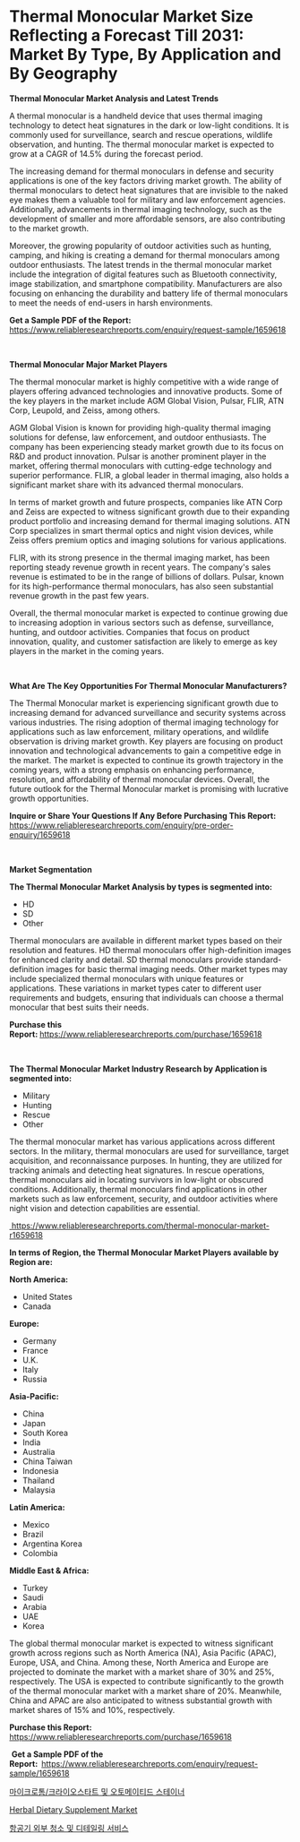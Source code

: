 <p><h1>Thermal Monocular Market Size Reflecting a Forecast Till 2031: Market By Type, By Application and By Geography</h1></p><p><strong>Thermal Monocular Market Analysis and Latest Trends</strong></p>
<p><p>A thermal monocular is a handheld device that uses thermal imaging technology to detect heat signatures in the dark or low-light conditions. It is commonly used for surveillance, search and rescue operations, wildlife observation, and hunting. The thermal monocular market is expected to grow at a CAGR of 14.5% during the forecast period.</p><p>The increasing demand for thermal monoculars in defense and security applications is one of the key factors driving market growth. The ability of thermal monoculars to detect heat signatures that are invisible to the naked eye makes them a valuable tool for military and law enforcement agencies. Additionally, advancements in thermal imaging technology, such as the development of smaller and more affordable sensors, are also contributing to the market growth.</p><p>Moreover, the growing popularity of outdoor activities such as hunting, camping, and hiking is creating a demand for thermal monoculars among outdoor enthusiasts. The latest trends in the thermal monocular market include the integration of digital features such as Bluetooth connectivity, image stabilization, and smartphone compatibility. Manufacturers are also focusing on enhancing the durability and battery life of thermal monoculars to meet the needs of end-users in harsh environments.</p></p>
<p><strong>Get a Sample PDF of the Report:&nbsp;</strong> <a href="https://www.reliableresearchreports.com/enquiry/request-sample/1659618">https://www.reliableresearchreports.com/enquiry/request-sample/1659618</a></p>
<p>&nbsp;</p>
<p><strong>Thermal Monocular Major Market Players</strong></p>
<p><p>The thermal monocular market is highly competitive with a wide range of players offering advanced technologies and innovative products. Some of the key players in the market include AGM Global Vision, Pulsar, FLIR, ATN Corp, Leupold, and Zeiss, among others. </p><p>AGM Global Vision is known for providing high-quality thermal imaging solutions for defense, law enforcement, and outdoor enthusiasts. The company has been experiencing steady market growth due to its focus on R&D and product innovation. Pulsar is another prominent player in the market, offering thermal monoculars with cutting-edge technology and superior performance. FLIR, a global leader in thermal imaging, also holds a significant market share with its advanced thermal monoculars.</p><p>In terms of market growth and future prospects, companies like ATN Corp and Zeiss are expected to witness significant growth due to their expanding product portfolio and increasing demand for thermal imaging solutions. ATN Corp specializes in smart thermal optics and night vision devices, while Zeiss offers premium optics and imaging solutions for various applications.</p><p>FLIR, with its strong presence in the thermal imaging market, has been reporting steady revenue growth in recent years. The company's sales revenue is estimated to be in the range of billions of dollars. Pulsar, known for its high-performance thermal monoculars, has also seen substantial revenue growth in the past few years.</p><p>Overall, the thermal monocular market is expected to continue growing due to increasing adoption in various sectors such as defense, surveillance, hunting, and outdoor activities. Companies that focus on product innovation, quality, and customer satisfaction are likely to emerge as key players in the market in the coming years.</p></p>
<p>&nbsp;</p>
<p><strong>What Are The Key Opportunities For Thermal Monocular Manufacturers?</strong></p>
<p><p>The Thermal Monocular market is experiencing significant growth due to increasing demand for advanced surveillance and security systems across various industries. The rising adoption of thermal imaging technology for applications such as law enforcement, military operations, and wildlife observation is driving market growth. Key players are focusing on product innovation and technological advancements to gain a competitive edge in the market. The market is expected to continue its growth trajectory in the coming years, with a strong emphasis on enhancing performance, resolution, and affordability of thermal monocular devices. Overall, the future outlook for the Thermal Monocular market is promising with lucrative growth opportunities.</p></p>
<p><strong>Inquire or Share Your Questions If Any Before Purchasing This Report:</strong> <a href="https://www.reliableresearchreports.com/enquiry/pre-order-enquiry/1659618">https://www.reliableresearchreports.com/enquiry/pre-order-enquiry/1659618</a></p>
<p>&nbsp;</p>
<p><strong>Market Segmentation</strong></p>
<p><strong>The Thermal Monocular Market Analysis by types is segmented into:</strong></p>
<p><ul><li>HD</li><li>SD</li><li>Other</li></ul></p>
<p><p>Thermal monoculars are available in different market types based on their resolution and features. HD thermal monoculars offer high-definition images for enhanced clarity and detail. SD thermal monoculars provide standard-definition images for basic thermal imaging needs. Other market types may include specialized thermal monoculars with unique features or applications. These variations in market types cater to different user requirements and budgets, ensuring that individuals can choose a thermal monocular that best suits their needs.</p></p>
<p><strong>Purchase this Report:&nbsp;</strong><a href="https://www.reliableresearchreports.com/purchase/1659618">https://www.reliableresearchreports.com/purchase/1659618</a></p>
<p>&nbsp;</p>
<p><strong>The Thermal Monocular Market Industry Research by Application is segmented into:</strong></p>
<p><ul><li>Military</li><li>Hunting</li><li>Rescue</li><li>Other</li></ul></p>
<p><p>The thermal monocular market has various applications across different sectors. In the military, thermal monoculars are used for surveillance, target acquisition, and reconnaissance purposes. In hunting, they are utilized for tracking animals and detecting heat signatures. In rescue operations, thermal monoculars aid in locating survivors in low-light or obscured conditions. Additionally, thermal monoculars find applications in other markets such as law enforcement, security, and outdoor activities where night vision and detection capabilities are essential.</p></p>
<p><a href="https://www.reliableresearchreports.com/thermal-monocular-market-r1659618">&nbsp;https://www.reliableresearchreports.com/thermal-monocular-market-r1659618</a></p>
<p><strong>In terms of Region, the Thermal Monocular Market Players available by Region are:</strong></p>
<p>
    <p> <strong> North America: </strong>
        <ul>
            <li>United States</li>
            <li>Canada</li>
        </ul>
        </p> 
    <p> <strong> Europe: </strong>
        <ul>
            <li>Germany</li>
            <li>France</li>
            <li>U.K.</li>
            <li>Italy</li>
            <li>Russia</li>
        </ul>
        </p> 
    <p> <strong> Asia-Pacific: </strong>
        <ul>
            <li>China</li>
            <li>Japan</li>
            <li>South Korea</li>
            <li>India</li>
            <li>Australia</li>
            <li>China Taiwan</li>
            <li>Indonesia</li>
            <li>Thailand</li>
            <li>Malaysia</li>
        </ul>
        </p> 
    <p> <strong> Latin America: </strong>
        <ul>
            <li>Mexico</li>
            <li>Brazil</li>
            <li>Argentina Korea</li>
            <li>Colombia</li>
        </ul>
        </p> 
    <p> <strong> Middle East & Africa: </strong>
        <ul>
            <li>Turkey</li>
            <li>Saudi</li>
            <li>Arabia</li>
            <li>UAE</li>
            <li>Korea</li>
        </ul>
    </p>
    </p>
<p><p>The global thermal monocular market is expected to witness significant growth across regions such as North America (NA), Asia Pacific (APAC), Europe, USA, and China. Among these, North America and Europe are projected to dominate the market with a market share of 30% and 25%, respectively. The USA is expected to contribute significantly to the growth of the thermal monocular market with a market share of 20%. Meanwhile, China and APAC are also anticipated to witness substantial growth with market shares of 15% and 10%, respectively.</p></p>
<p><strong>Purchase this Report: </strong><a href="https://www.reliableresearchreports.com/purchase/1659618">https://www.reliableresearchreports.com/purchase/1659618</a></p>
<p>&nbsp;<strong>Get a Sample PDF of the Report:&nbsp;&nbsp;</strong><a href="https://www.reliableresearchreports.com/enquiry/request-sample/1659618">https://www.reliableresearchreports.com/enquiry/request-sample/1659618</a></p>
<p><strong></strong></p>
<p><p><a href="https://medium.com/@hermanokutneva7878567/%EB%A7%88%EC%9D%B4%ED%81%AC%EB%A1%9C%ED%86%A0%EB%A9%94-%ED%81%AC%EB%9D%BC%EC%9D%B4%EC%98%A4%EC%8A%A4%ED%83%80%ED%8A%B8-%EB%B0%8F-%EC%9E%90%EB%8F%99-%EC%97%BC%EC%83%89%EA%B8%B0-%EC%8B%9C%EC%9E%A5-%EA%B7%9C%EB%AA%A8%EB%8A%94-%EC%97%B0%ED%8F%89%EA%B7%A0-%EC%84%B1%EC%9E%A5%EB%A5%A0-%EB%A1%9C-%EC%A6%9D%EA%B0%80%ED%95%98%EA%B3%A0-%EC%9E%88%EC%9C%BC%EB%A9%B0-%EC%9D%B4-%EB%B3%B4%EA%B3%A0%EC%84%9C%EB%8A%94-%EC%A2%85%EB%A5%98-%EC%9D%91%EC%9A%A9-%EC%84%B1%EC%9E%A5-%EB%B0%8F-2024%EB%85%84%EB%B6%80%ED%84%B0-2031%EB%85%84%EA%B9%8C%EC%A7%80-%EC%98%88%EC%B8%A1%EC%97%90-%EB%8C%80%ED%95%9C-%EB%B6%84%EC%84%9D%EC%9D%84-d4e6b87cd56d">마이크로톰/크라이오스타트 및 오토메이티드 스테이너</a></p><p><a href="https://github.com/anwarsahrul281/Market-Research-Report-List-1/blob/main/herbal-dietary-supplement-market.md">Herbal Dietary Supplement Market</a></p><p><a href="https://github.com/durgin521/Market-Research-Report-List-2/blob/main/4480401164555.md">항공기 외부 청소 및 디테일링 서비스</a></p></p>